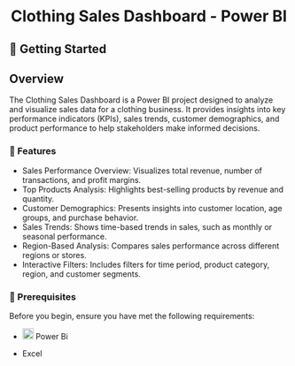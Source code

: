 <h1 align="center"> Clothing Sales Dashboard - Power BI </h1>

## 🚀 Getting Started

## Overview
The Clothing Sales Dashboard is a Power BI project designed to analyze and visualize sales data for a clothing business. It provides insights into key performance indicators (KPIs), sales trends, customer demographics, and product performance to help stakeholders make informed decisions.

### 📝 Features

* Sales Performance Overview: Visualizes total revenue, number of transactions, and profit margins.
* Top Products Analysis: Highlights best-selling products by revenue and quantity.
* Customer Demographics: Presents insights into customer location, age groups, and purchase behavior.
* Sales Trends: Shows time-based trends in sales, such as monthly or seasonal performance.
* Region-Based Analysis: Compares sales performance across different regions or stores.
* Interactive Filters: Includes filters for time period, product category, region, and customer segments.

### 🚧 Prerequisites
Before you begin, ensure you have met the following requirements:

* <p> <img src="https://github.com/microsoft/PowerBI-Icons/raw/main/PNG/Power-BI.png" alt="word" width="20" height="20"> Power Bi</p>
* Excel 
